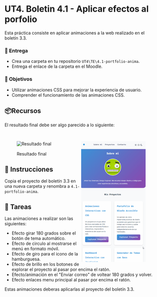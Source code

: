 # UT4. Boletin 4.1 - Aplicar efectos al porfolio

Esta práctica consiste en aplicar animaciones a la web realizado en el boletín 3.3.

### 📂 Entrega

- Crea una carpeta en tu repositorio `UT4\TE\4.1-portfolio-anima`.
- Entrega el enlace de la carpeta en el Moodle.

### 🎯 Objetivos

- Utilizar animaciones CSS para mejorar la experiencia de usuario.
- Comprender el funcionamiento de las animaciones CSS.

## 📦Recursos

El resultado final debe ser algo parecido a lo siguiente:

<br>

<figure>
    <img src="./_res/01-animaciones.gif" width="50%" align="left" alt="Resultado final">
    <img src="./_res/01-animaciones-2.gif" width="50%" align="right" alt="Resultado final">
    <figcaption style="margin-top: 1rem; display: inline-block">Resultado final</figcaption>
</figure>


## 📝 Instrucciones

Copia el proyecto del boletín 3.3 en una nueva carpeta y renombra a `4.1-portfolio-anima`.


## 📝 Tareas

Las animaciones a realizar son las siguientes:

- Efecto girar 180 grados sobre el botón de tema automático.
- Efecto de circulo al mostrarse el menú en formato móvil.
- Efecto de giro para el icono de la hamburguesa.
- Efecto de brillo en los botones de explorar el proyecto al pasar por encima el ratón.
- Efecto/animación en el "Enviar correo" de voltear 180 grados y volver.
- Efecto enlaces menu principal al pasar por encima el ratón.


Estas animaciones deberas aplicarlas al proyecto del boletín 3.3.


